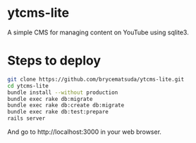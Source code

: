 ytcms-lite
=============

A simple CMS for managing content on YouTube using sqlite3.

Steps to deploy
===============
```sh
git clone https://github.com/brycematsuda/ytcms-lite.git
cd ytcms-lite
bundle install --without production
bundle exec rake db:migrate
bundle exec rake db:create db:migrate
bundle exec rake db:test:prepare
rails server
```

And go to http://localhost:3000 in your web browser.